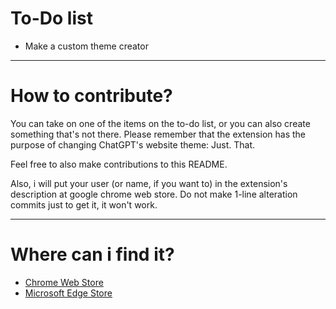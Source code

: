 # To-Do list
* Make a custom theme creator

___
# How to contribute?
You can take on one of the items on the to-do list, or you can also create something that's not there. Please remember that the extension has the purpose of changing ChatGPT's website theme: Just. That.

Feel free to also make contributions to this README.

Also, i will put your user (or name, if you want to) in the extension's description at google chrome web store. Do not make 1-line alteration commits just to get it, it won't work. 
___
# Where can i find it?
*  [Chrome Web Store](https://chromewebstore.google.com/detail/gllpahblfeolhjjdpiljniklgdpkhdne?hl=pt-br) 
*  [Microsoft Edge Store](https://microsoftedge.microsoft.com/addons/detail/colorfulgpt/gghjfmnkakammickmapalogabloffkkj) 